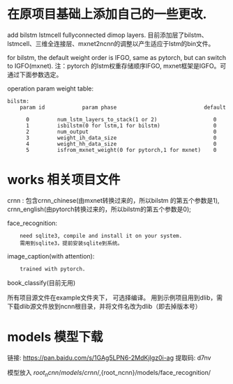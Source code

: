 # 在原项目基础上添加自己的一些更改.

add bilstm lstmcell fullyconnected dimop layers.
目前添加层了bilstm、lstmcell、三维全连接层、mxnet2ncnn的调整以产生适应于lstm的bin文件。

for bilstm, the default weight order is IFGO, same as pytorch, but can switch to IGFO(mxnet). 
注：pytorch 的lstm权重存储顺序IFGO, mxnet框架是IGFO。可通过下面参数选定。

operation param weight table:
```
bilstm: 
	param id			param phase                            default	

	  0			num_lstm_layers_to_stack(1 or 2)                  0
	  1			isbilstm(0 for lstm,1 for bilstm)                 0
	  2			num_output                                        0
	  3			weight_ih_data_size                               0
	  4			weight_hh_data_size                               0
	  5			isfrom_mxnet_weight(0 for pytorch,1 for mxnet)    0
```
# works 相关项目文件

crnn : 包含crnn_chinese(由mxnet转换过来的，所以bilstm 的第五个参数是1), crnn_english(由pytorch转换过来的，所以bilstm的第五个参数是0);

face_recognition: 
```
	need sqlite3, compile and install it on your system.
	需用到sqlite3，提前安装sqlite到系统。
```

image_caption(with attention):
```
	trained with pytorch.
```
book_classify(目前无用)

所有项目源文件在example文件夹下， 可选择编译。
用到示例项目用到dlib，需下载dlib源文件放到ncnn根目录，并将文件名改为dlib（即去掉版本号）

# models 模型下载
链接: https://pan.baidu.com/s/1GAg5LPN6-2MdKjIgz0i-ag 提取码: d7nv 

模型放入 ${root_ncnn}/models/crnn/,${root_ncnn}/models/face_recognition/
